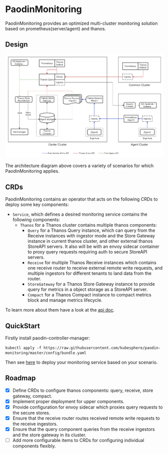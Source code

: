 # PaodinMonitoring

PaodinMonitoring provides an optimized multi-cluster monitoring solution based on prometheus(server/agent) and thanos.

## Design

![design](./docs/images/design.png "Multi-Cluster Monitoring Architecture")

The architecture diagram above covers a variety of scenarios for which PaodinMonitoring applies.

## CRDs

PaodinMonitoring contains an operator that acts on the following CRDs to deploy some key components: 

- `Service`, which defines a desired monitoring service contains the following components:  
    - `Thanos` for a Thanos cluster contains multiple thanos components: 
        - `Query` for a Thanos Query instance, which can query from the Receive instances with ingestor mode and the Store Gateway instance in current thanos cluster, and other external thanos StoreAPI servers. It also will be with an envoy sidecar container to proxy query requests requiring auth to secure StoreAPI servers.  
        - `Receive` for multiple Thanos Receive instances which contains one receive router to receive external remote write requests, and multiple ingestors for different tenants to land data from the router.  
        - `StoreGateway` for a Thanos Store Gateway instance to provide query for metrics in a object storage as a StoreAPI server.
        - `Compact` for a Thanos Compact instance to compact metrics block and manage metrics lifecycle. 

To learn more about them have a look at the [api doc](docs/api.md).

## QuickStart

Firstly install paodin-controller-manager:

```shell
kubectl apply -f https://raw.githubusercontent.com/kubesphere/paodin-monitoring/master/config/bundle.yaml
```

Then see [here](./docs/examples.md) to deploy your monitoring service based on your scenario.

## Roadmap

- [x] Define CRDs to configure thanos components: query, receive, store gateway, compact.  
- [x] Implement proper deployment for upper components.   
- [x] Provide configuration for envoy sidecar which proxies query requests to the secure stores.
- [x] Ensure that the receive router routes received remote write requests to the receive ingestors.  
- [x] Ensure that the query component queries from the receive ingestors and the store gateway in its cluster.
- [ ] Add more configurable items to CRDs for configuring individual components flexibly.  
